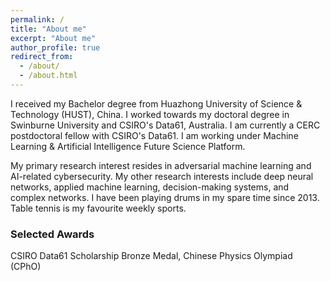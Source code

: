```yaml
---
permalink: /
title: "About me"
excerpt: "About me"
author_profile: true
redirect_from: 
  - /about/
  - /about.html
---
```


I received my Bachelor degree from Huazhong University of Science & Technology (HUST), China. I worked towards my doctoral degree in Swinburne University and CSIRO's Data61, Australia. I am currently a CERC postdoctoral fellow with CSIRO's Data61. I am working under Machine Learning & Artificial Intelligence Future Science Platform.

My primary research interest resides in adversarial machine learning and AI-related cybersecurity. My other research interests include deep neural networks, applied machine learning, decision-making systems, and complex networks. I have been playing drums in my spare time since 2013. Table tennis is my favourite weekly sports.


### Selected Awards

CSIRO Data61 Scholarship
Bronze Medal, Chinese Physics Olympiad (CPhO)